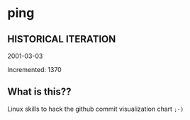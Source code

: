 # ping

## HISTORICAL ITERATION
2001-03-03

Incremented: 1370

## What is this?? 
Linux skills to hack the github commit visualization chart `;-)`
